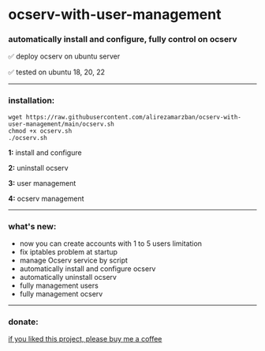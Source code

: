 # ocserv-with-user-management
<h3>automatically install and configure, fully control on ocserv</h3>

  ✅ deploy ocserv on ubuntu server

  ✅ tested on ubuntu 18, 20, 22
<hr>
<h3>installation:</h3>

    wget https://raw.githubusercontent.com/alirezamarzban/ocserv-with-user-management/main/ocserv.sh
    chmod +x ocserv.sh
    ./ocserv.sh

**1:** install and configure

**2:** uninstall ocserv

**3:** user management

**4:** ocserv management
<hr>
<h3>what's new:</h3>
  <ul>
  <li>now you can create accounts with 1 to 5 users limitation</li>
  <li>fix iptables problem at startup</li>
  <li>manage Ocserv service by script</li>
  <li>automatically install and configure ocserv</li>
  <li>automatically uninstall ocserv</li>
  <li>fully management users</li>
  <li>fully management ocserv</li>
  </ul>
<hr>
<h3>donate:</h3>
<a href="https://paypal.me/JelsonMendozaAntonio" target="_blank">if you liked this project, please buy me a coffee</a>
